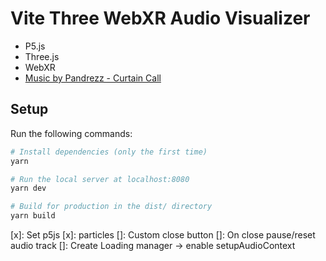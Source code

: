 # Vite Three WebXR Audio Visualizer

- P5.js
- Three.js
- WebXR
- [Music by Pandrezz - Curtain Call](https://www.youtube.com/watch?v=Yc_T-CyCvYM)

## Setup

Run the following commands:

```bash
# Install dependencies (only the first time)
yarn

# Run the local server at localhost:8080
yarn dev

# Build for production in the dist/ directory
yarn build
```

[x]: Set p5js
[x]: particles
[]: Custom close button
[]: On close pause/reset audio track
[]: Create Loading manager -> enable setupAudioContext
